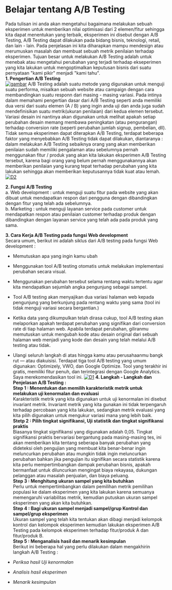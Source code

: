 # Belajar tentang A/B Testing
Pada tulisan ini anda akan mengetahui bagaimana melakukan sebuah eksperimen untuk memberikan nilai optimisasi dari 2 elemen/fitur sehingga kita dapat menentukan yang terbaik, eksperimen ini disebut dengan A/B Testing, A/B Testing dapat dilakukan pada bidang bisnis, teknologi, retail, dan lain - lain. Pada penjelasan ini kita diharapkan mampu mendesign atau merumuskan masalah dan membuat sebuah metrik penilaian terhadap eksperimen. Tujuan besar untuk melakukan A/B Testing adalah untuk menebak atau mengetahui perubahan yang terjadi terhadap ekseperimen yang kita lakukan untuk mengoptimalkan keputusan bisnis dari suatu pernyataan "kami pikir" menjadi "kami tahu".\
**1. Pengertian A/B Testing**\
<a href="https://ibb.co/cucV6K"><img src="https://preview.ibb.co/nvUcmK/gambar.jpg" alt="gambar" border="0"></a>
A/B Testing adalah suatu metode yang digunakan untuk menguji 
suatu performa, misalkan sebuah website atau campaign dengan 
cara membandingkan suatu responn dari masing - masing variasi. Pada intinya dalam memahami pengertian dasar dari A/B Testing seperti anda memiliki dua versi dari suatu elemen (A / B) yang ingin anda uji dan anda juga sudah mendefinisikan suatu metrik(ukuran penilaian) dari kedua elemen tersebut. Variasi desain 
ini nantinya akan digunakan  untuk melihat apakah setiap perubahan desain memang membawa peningkatan (atau pengurangan) terhadap conversion rate (seperti perubahan jumlah signup, pembelian, dll). Tidak semua eksperimen dapat diterapkan A/B Testing, terdapat beberapa faktor yang menyebabkan A/B Testing tidak dapat dilakukan, diantaranya : dalam melakukan A/B Testing sebaiknya orang yang akan memberikan penilaian sudah memiliki pengalaman atau sebelumnya pernah menggunakan fitur / produk yang akan kita lakukan eksperimen A/B Testing tersebut, karena bagi orang yang belum pernah menggunakannya akan memberikan penilaian yang kurang tepat terhadap perubahan yang kita lakukan sehingga akan memberikan keputusannya tidak kuat atau lemah.
<a href="https://ibb.co/d1s8RK"><img src="https://preview.ibb.co/bLZcLe/D2.jpg" alt="D2" border="0"></a>

**2. Fungsi A/B Testing**\
a. Web development : untuk menguji suatu fitur pada website yang
akan dibuat untuk mendapatkan respon dari pengguna dengan
dibandingkan dengan fitur yang telah ada sebelumnya.\
b. Marketing : untuk menguji layanan service pada customer untuk
mendapatkan respon atau penilaian customer terhadap produk dengan
dibandingkan dengan layanan service yang telah ada pada produk 
yang sama. 

**3. Cara Kerja A/B Testing pada fungsi Web development**\
Secara umum, berikut ini adalah siklus dari A/B testing pada
fungsi Web development : 
* Memutuskan apa yang ingin kamu ubah

* Menggunakan tool A/B testing otomatis untuk melakukan implementasi perubahan secara visual.

* Menggunakan perubahan tersebut selama rentang waktu tertentu agar kita mendapatkan sejumlah angka pengunjung sebagai sampel.

* Tool A/B testing akan menyajikan dua variasi halaman web kepada pengunjung yang berkunjung pada rentang waktu yang sama (tool ini tidak menguji variasi secara bergantian.)

* Ketika data yang dikumpulkan telah dirasa cukup, tool A/B testing akan melaporkan apakah terdapat perubahan yang signifikan dari conversion rate di tiap halaman web. Apabila terdapat perubahan, giliranmu memutuskan untuk mengubah kode atau desain original dari sebuah halaman web menjadi yang kode dan desain yang telah melalui A/B testing atau tidak.

* Ulangi seluruh langkah di atas hingga kamu atau perusahaanmu bangk rut — atau diakuisisi.
Terdapat tiga tool A/B testing yang umum digunakan: Optimizely, VWO, dan Google Optimize. Tool yang terakhir ini gratis, memiliki fitur penuh, dan terintegrasi dengan Google Analytics. Saya merekomendasikan tool ini.
<a href="https://ibb.co/em01fe"><img src="https://preview.ibb.co/hbkCmK/D1.png" alt="D1" border="0"></a>
**4. Langkah - Langkah dan Penjelasan A/B Testing :**\
**Step 1 : Menentukan dan memilih karakteristik metrik untuk melakukan uji kenormalan dan evaluasi**\
Karakteristik metrik yang kita digunakan untuk uji kenormalan ini disebut invariant metrik. Invariant metrik yang kita gunakan ini tidak terpengaruh terhadap percobaan yang kita lakukan, sedangkan metrik evaluasi yang kita pilih digunakan untuk mengukur variasi mana yang lebih baik.\
**Stetp 2 : Pilih tingkat signifikansi, Uji statistik dan tingkat signifikansi praktis**\
Biasanya tingkat signifikansi yang digunakan adalah 0,05. Tingkat signifikansi praktis bervariasi bergantung pada masing-masing tes, ini akan memberikan kita tentang seberapa banyak perubahan yang dideteksi oleh pengujian yang membuat kita benar-benar ingin meluncurkan perubahan atau mungkin tidak ingin meluncurkan perubahan bahkan jika pengujian itu signifikan secara statistik karena kita perlu mempertimbangkan dampak perubahan bisnis, apakah bermanfaat untuk diluncurkan mengingat biaya rekayasa, dukungan pelanggan atau masalah penjualan, dan biaya peluang.\
**Step 3 : Menghitung ukuran sampel yang kita butuhkan**\
Perlu untuk mempertimbangkan dalam pemilihan metrik pemilihan populasi ke dalam eksperimen yang kita lakukan karena semuanya memengaruhi variabilitas metrik, kemudian putuskan ukuran sampel eksperimen yang akan kita butuhkan.\
**Step 4 : Bagi ukuran sampel menjadi sampel/grup Kontrol dan sampel/grup eksperimen**\
Ukuran sampel yang telah kita tentukan akan dibagi menjadi kelompok kontrol dan kelompok eksperimen kemudian lakukan eksperimen A/B Testing pada kelompok eksperimen terhadap fitur/produk A dan fitur/produk B.\
**Step 5 : Menganalisis hasil dan menarik kesimpulan**\
Berikut ini beberapa hal yang perlu dilakukan dalam mengakhirin langkah A/B Testing :
* *Periksa hasil Uji kenormalan*
* *Analisis hasil eksperimen*
* *Menarik kesimpulan*



